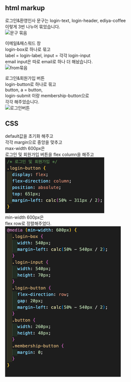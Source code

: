 <h2>html markup</h2>

로그인&환영인사 문구는 login-text, login-header, ediya-coffee<br>
이렇게 3번 나누어 묶었습니다.<br>
![문구 묶음](https://github.com/junghyunlee0922/home-work/assets/148926098/860cc0f3-1711-42f1-81d9-ab4f82bcd0ce)


이메일&패스워드 창<br>
login-box로 하나로 묶고<br>
label = login-label, input = 각각 login-input<br>
email input은 따로 email로 하나 더 해놨습니다.<br>
![from묶음](https://github.com/junghyunlee0922/home-work/assets/148926098/cf776ff7-2a02-4141-849a-d48f8a701be4)

로그인&회원가입 버튼<br>
login-button로 하나로 묶고<br>
button, a = button,<br>
login-submit 이랑 membership-button으로<br>
각각 해주었습니다.<br>
![로그인버튼](https://github.com/junghyunlee0922/home-work/assets/148926098/de99c057-16a4-42e7-8b0b-1c399643bd9c)

<h2>CSS</h2>

default값을 초기화 해주고<br>
각각 margin으로 중앙을 맞추고<br>
max-width 600px은<br>
로그인 및 회원가입 버튼을 flex column을 해주고<br>
<img src="./images/flex.png" /><br>
min-width 600px은<br>
flex row로 정렬해주었다.<br>
<img src="./images/media.png" />
